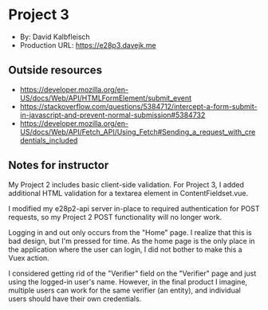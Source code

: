 # Project 3
- By: David Kalbfleisch
- Production URL: https://e28p3.davejk.me

## Outside resources

- https://developer.mozilla.org/en-US/docs/Web/API/HTMLFormElement/submit_event
- https://stackoverflow.com/questions/5384712/intercept-a-form-submit-in-javascript-and-prevent-normal-submission#5384732
- https://developer.mozilla.org/en-US/docs/Web/API/Fetch_API/Using_Fetch#Sending_a_request_with_credentials_included


## Notes for instructor

My Project 2 includes basic client-side validation.  For Project 3, I added additional HTML validation for a textarea element in ContentFieldset.vue.

I modified my e28p2-api server in-place to required authentication for POST requests, so my Project 2 POST functionality will no longer work.

Logging in and out only occurs from the "Home" page.  I realize that this is bad design, but I'm pressed for time.  As the home page is the only place in the application where the user can login, I did not bother to make this a Vuex action.

I considered getting rid of the "Verifier" field on the "Verifier" page and just using the logged-in user's name.  However, in the final product I imagine, multiple users can work for the same verifier (an entity), and individual users should have their own credentials.
